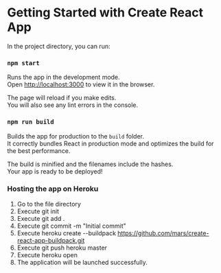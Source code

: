 # Getting Started with Create React App

In the project directory, you can run:

### `npm start`

Runs the app in the development mode.\
Open [http://localhost:3000](http://localhost:3000) to view it in the browser.

The page will reload if you make edits.\
You will also see any lint errors in the console.

### `npm run build`

Builds the app for production to the `build` folder.\
It correctly bundles React in production mode and optimizes the build for the best performance.

The build is minified and the filenames include the hashes.\
Your app is ready to be deployed!

### Hosting the app on Heroku

1. Go to the file directory 
2. Execute git init
3. Execute git add .
4. Execute git commit -m "Initial commit"
5. Execute heroku create --buildpack https://github.com/mars/create-react-app-buildpack.git
6. Execute git push heroku master
7. Execute heroku open
8. The application will be launched successfully.
